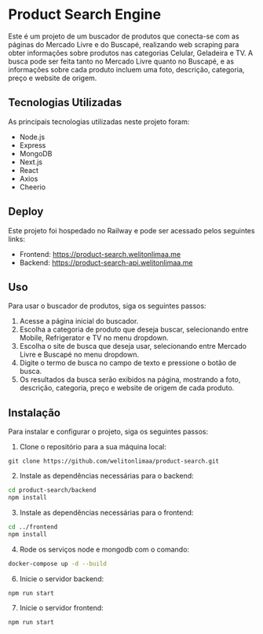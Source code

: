 # Product Search Engine
Este é um projeto de um buscador de produtos que conecta-se com as páginas do Mercado Livre e do Buscapé, realizando web scraping para obter informações 
sobre produtos nas categorias Celular, Geladeira e TV. A busca pode ser feita tanto no Mercado Livre quanto no Buscapé, e as informações sobre cada 
produto incluem uma foto, descrição, categoria, preço e website de origem.

## Tecnologias Utilizadas
As principais tecnologias utilizadas neste projeto foram:
- Node.js
- Express
- MongoDB
- Next.js
- React
- Axios
- Cheerio

## Deploy
Este projeto foi hospedado no Railway e pode ser acessado pelos seguintes links:
- Frontend: https://product-search.welitonlimaa.me
- Backend: https://product-search-api.welitonlimaa.me

## Uso
Para usar o buscador de produtos, siga os seguintes passos:

1. Acesse a página inicial do buscador.
2. Escolha a categoria de produto que deseja buscar, selecionando entre Mobile, Refrigerator e TV no menu dropdown.
3. Escolha o site de busca que deseja usar, selecionando entre Mercado Livre e Buscapé no menu dropdown.
4. Digite o termo de busca no campo de texto e pressione o botão de busca.
5. Os resultados da busca serão exibidos na página, mostrando a foto, descrição, categoria, preço e website de origem de cada produto.

## Instalação
Para instalar e configurar o projeto, siga os seguintes passos:

1. Clone o repositório para a sua máquina local:
```shell script
git clone https://github.com/welitonlimaa/product-search.git
```
2. Instale as dependências necessárias para o backend:
```bash
cd product-search/backend
npm install
```
3. Instale as dependências necessárias para o frontend:
```bash
cd ../frontend
npm install
```
4. Rode os serviços node e mongodb com o comando:
```bash
docker-compose up -d --build
```
6. Inicie o servidor backend:
```bash
npm run start
```
7. Inicie o servidor frontend:
```bash
npm run start
```
